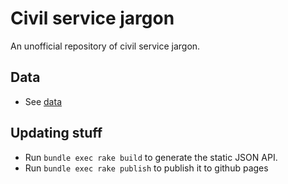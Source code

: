 # Civil service jargon

An unofficial repository of civil service jargon.

## Data

- See [data](./data)

## Updating stuff

- Run `bundle exec rake build` to generate the static JSON API.
- Run `bundle exec rake publish` to publish it to github pages
